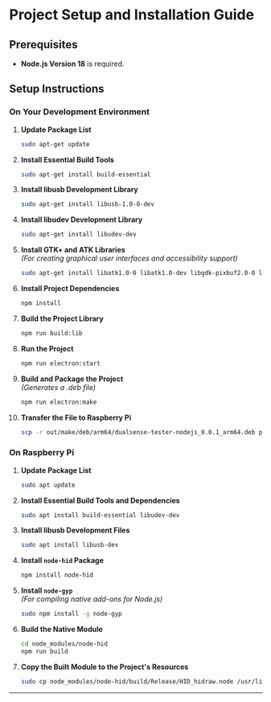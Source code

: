 # Project Setup and Installation Guide

## Prerequisites

- **Node.js Version 18** is required.

## Setup Instructions

### On Your Development Environment

1. **Update Package List**
    ```bash
    sudo apt-get update
    ```

2. **Install Essential Build Tools**
    ```bash
    sudo apt-get install build-essential
    ```

3. **Install libusb Development Library**
    ```bash
    sudo apt-get install libusb-1.0-0-dev
    ```

4. **Install libudev Development Library**
    ```bash
    sudo apt-get install libudev-dev
    ```

5. **Install GTK+ and ATK Libraries**  
   *(For creating graphical user interfaces and accessibility support)*
    ```bash
    sudo apt-get install libatk1.0-0 libatk1.0-dev libgdk-pixbuf2.0-0 libgdk-pixbuf2.0-dev libgtk-3-0 libgtk-3-dev
    ```

6. **Install Project Dependencies**
    ```bash
    npm install
    ```

7. **Build the Project Library**
    ```bash
    npm run build:lib
    ```

8. **Run the Project**
    ```bash
    npm run electron:start
    ```

9. **Build and Package the Project**  
   *(Generates a .deb file)*
    ```bash
    npm run electron:make
    ```

10. **Transfer the File to Raspberry Pi**
    ```bash
    scp -r out/make/deb/arm64/dualsense-tester-nodejs_0.0.1_arm64.deb pi@ip_adr:/home/pi/
    ```

### On Raspberry Pi

1. **Update Package List**
    ```bash
    sudo apt update
    ```

2. **Install Essential Build Tools and Dependencies**
    ```bash
    sudo apt install build-essential libudev-dev
    ```

3. **Install libusb Development Files**
    ```bash
    sudo apt install libusb-dev
    ```

4. **Install `node-hid` Package**
    ```bash
    npm install node-hid
    ```

5. **Install `node-gyp`**  
   *(For compiling native add-ons for Node.js)*
    ```bash
    sudo npm install -g node-gyp
    ```

6. **Build the Native Module**
    ```bash
    cd node_modules/node-hid
    npm run build
    ```

7. **Copy the Built Module to the Project's Resources**
    ```bash
    sudo cp node_modules/node-hid/build/Release/HID_hidraw.node /usr/lib/dualsense-tester-nodejs/resources/app/node_modules/node-hid/build/Release
    ```

---